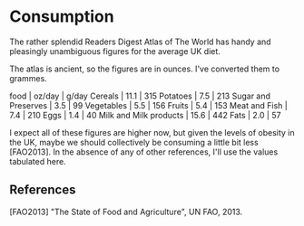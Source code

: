 # Consumption

The rather splendid
Readers Digest Atlas of The World
has handy and pleasingly unambiguous figures
for the average UK diet.

The atlas is ancient, so the figures are in ounces.
I've converted them to grammes.

food | oz/day | g/day
Cereals | 11.1 | 315
Potatoes | 7.5 | 213
Sugar and Preserves | 3.5 | 99
Vegetables | 5.5 | 156
Fruits | 5.4 | 153
Meat and Fish | 7.4 | 210
Eggs | 1.4 | 40
Milk and Milk products | 15.6 | 442
Fats | 2.0 | 57

I expect all of these figures are higher now,
but given the levels of obesity in the UK,
maybe we should collectively be consuming a little bit less
[FAO2013].
In the absence of any of other references,
I'll use the values tabulated here.


## References

[FAO2013] "The State of Food and Agriculture", UN FAO, 2013.
